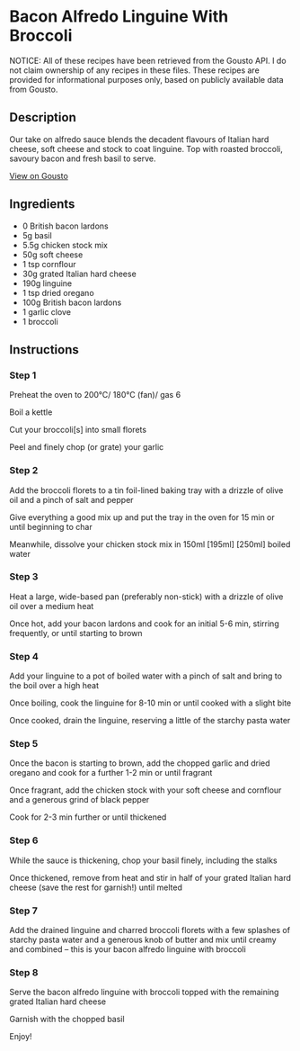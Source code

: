# Bacon Alfredo Linguine With Broccoli

NOTICE: All of these recipes have been retrieved from the Gousto API. I do not claim ownership of any recipes in these files. These recipes are provided for informational purposes only, based on publicly available data from Gousto.

## Description

Our take on alfredo sauce blends the decadent flavours of Italian hard cheese, soft cheese and stock to coat linguine. Top with roasted broccoli, savoury bacon and fresh basil to serve.

[View on Gousto](https://www.gousto.co.uk/recipes/cookbook/pancetta-alfredo-linguine-with-broccoli)

## Ingredients

- 0 British bacon lardons
- 5g basil
- 5.5g chicken stock mix
- 50g soft cheese
- 1 tsp cornflour
- 30g grated Italian hard cheese
- 190g linguine
- 1 tsp dried oregano
- 100g British bacon lardons
- 1 garlic clove
- 1 broccoli

## Instructions


### Step 1

Preheat the oven to 200°C/ 180°C (fan)/ gas 6

Boil a kettle

Cut your broccoli[s] into small florets

Peel and finely chop (or grate) your garlic


### Step 2

Add the broccoli florets to a tin foil-lined baking tray with a drizzle of olive oil and a pinch of salt and pepper

Give everything a good mix up and put the tray in the oven for 15 min or until beginning to char

Meanwhile, dissolve your chicken stock mix in 150ml <span class="text-purple">[195ml]</span><span class="text-danger"> [250ml]</span> boiled water


### Step 3

Heat a large, wide-based pan (preferably non-stick) with a drizzle of olive oil over a medium heat

Once hot, add your bacon lardons and cook for an initial 5-6 min, stirring frequently, or until starting to brown


### Step 4

Add your linguine to a pot of boiled water with a pinch of salt and bring to the boil over a high heat

Once boiling, cook the linguine for 8-10 min or until cooked with a slight bite

Once cooked, drain the linguine, reserving a little of the starchy pasta water


### Step 5

Once the bacon is starting to brown, add the chopped garlic and dried oregano and cook for a further 1-2 min or until fragrant

Once fragrant, add the chicken stock with your soft cheese and cornflour and a generous grind of black pepper

Cook for 2-3 min further or until thickened


### Step 6

While the sauce is thickening, chop your basil finely, including the stalks

Once thickened, remove from heat and stir in half of your grated Italian hard cheese (save the rest for garnish!) until melted


### Step 7

Add the drained linguine and charred broccoli florets with a few splashes of starchy pasta water and a generous knob of butter and mix until creamy and combined – this is your bacon alfredo linguine with broccoli

### Step 8

Serve the bacon alfredo linguine with broccoli topped with the remaining grated Italian hard cheese

Garnish with the chopped basil

Enjoy!

